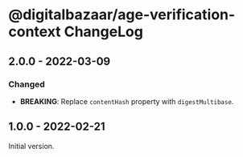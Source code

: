 # @digitalbazaar/age-verification-context ChangeLog

## 2.0.0 - 2022-03-09

### Changed
- **BREAKING**: Replace `contentHash` property with `digestMultibase`.

## 1.0.0 - 2022-02-21

Initial version.
